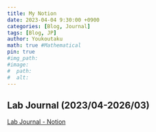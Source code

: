 ```yaml
---
title: My Notion
date: 2023-04-04 9:30:00 +0900
categories: [Blog, Journal]
tags: [Blog, JP]
author: Youkoutaku
math: true #Mathematical
pin: true
#img_path:
#image:
#  path: 
#  alt: 
---
```


## Lab Journal (2023/04-2026/03)
[Lab Journal - Notion](https://youkoutaku.notion.site/Lab-Journal-cde43795142d448ab96cb0233225cf6b?pvs=4)